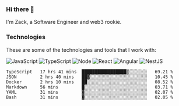 ### Hi there 👋
I'm Zack, a Software Engineer and web3 rookie.

### Technologies
These are some of the technologies and tools that I work with:

![JavaScript](https://img.shields.io/badge/JavaScript-323330.svg?logo=javascript&logoColor=F7DF1E) 
![TypeScript](https://img.shields.io/badge/TypeScript-007ACC.svg?logo=typescript&logoColor=white) 
![Node](https://img.shields.io/badge/Node.js-43853D.svg?logo=node.js&logoColor=white)
![React](https://img.shields.io/badge/React-20232a.svg?logo=react&logoColor=61DAFB) 
![Angular](https://img.shields.io/badge/Angular-E23237.svg?logo=angularjs&logoColor=white)
![NestJS](https://img.shields.io/badge/NestJS-E0234E?logo=nestjs&logoColor=white)

<!--START_SECTION:waka-->

```text
TypeScript   17 hrs 41 mins  █████████████████▒░░░░░░░   69.21 %
JSON         2 hrs 40 mins   ██▓░░░░░░░░░░░░░░░░░░░░░░   10.45 %
Docker       2 hrs 10 mins   ██░░░░░░░░░░░░░░░░░░░░░░░   08.52 %
Markdown     56 mins         █░░░░░░░░░░░░░░░░░░░░░░░░   03.71 %
YAML         31 mins         ▓░░░░░░░░░░░░░░░░░░░░░░░░   02.07 %
Bash         31 mins         ▓░░░░░░░░░░░░░░░░░░░░░░░░   02.05 %
```

<!--END_SECTION:waka-->

